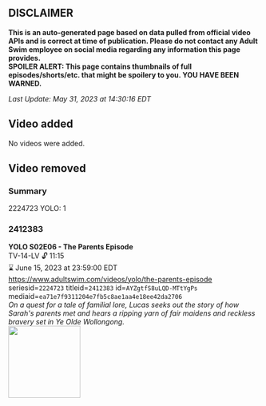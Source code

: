 ## DISCLAIMER
**This is an auto-generated page based on data pulled from official video APIs and is correct at time of publication. Please do not contact any Adult Swim employee on social media regarding any information this page provides.**  
**SPOILER ALERT: This page contains thumbnails of full episodes/shorts/etc. that might be spoilery to you. YOU HAVE BEEN WARNED.**  

_Last Update: May 31, 2023 at 14:30:16 EDT_
## Video added
No videos were added.  
## Video removed
### Summary
2224723 YOLO: 1  
### 2412383
**YOLO S02E06 - The Parents Episode**  
TV-14-LV 🔓 11:15  
⌛ June 15, 2023 at 23:59:00 EDT  
https://www.adultswim.com/videos/yolo/the-parents-episode  
seriesid=`2224723` titleid=`2412383` id=`AYZgtfS8uLQD-MTtYgPs` mediaid=`ea71e7f9311204e7fb5c8ae1aa4e18ee42da2706`  
_On a quest for a tale of familial lore, Lucas seeks out the story of how Sarah's parents met and hears a ripping yarn of fair maidens and reckless bravery set in Ye Olde Wollongong._  
<a href="https://media.cdn.adultswim.com/uploads/20230217/thumbnails/2_23217134994-YOLO206Still001tiny.png"><img src="https://media.cdn.adultswim.com/uploads/20230217/thumbnails/2_23217134994-YOLO206Still001tiny.png" height="144px" /></a>
